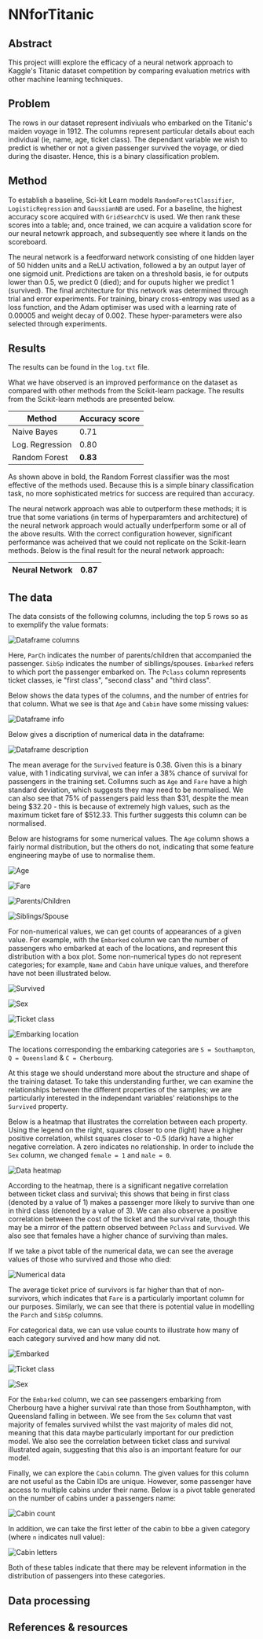 # NNforTitanic

## Abstract
This project willl explore the efficacy of a neural network approach to Kaggle's Titanic dataset competition by comparing evaluation metrics with other machine learning techniques.

## Problem
The rows in our dataset represent indiviuals who embarked on the Titanic's maiden voyage in 1912. The columns represent particular details about each individual (ie, name, age, ticket class). The dependant variable we wish to predict is whether or not a given passenger survived the voyage, or died during the disaster. Hence, this is a binary classification problem.

## Method 
To establish a baseline, Sci-kit Learn models `RandomForestClassifier`, `LogisticRegression` and `GaussianNB` are used. For a baseline, the highest accuracy score acquired with `GridSearchCV` is used. We then rank these scores into a table; and, once trained, we can acquire a validation score for our neural netowrk approach, and subsequently see where it lands on the scoreboard. 

The neural network is a feedforward network consisting of one hidden layer of 50 hidden units and a ReLU activation, followed a by an output layer of one sigmoid unit. Predictions are taken on a threshold basis, ie for outputs lower than 0.5, we predict 0 (died); and for ouputs higher we predict 1 (survived). The final architecture for this network was determined through trial and error experiments. For training, binary cross-entropy was used as a loss function, and the Adam optimiser was used with a learning rate of 0.00005 and weight decay of 0.002. These hyper-parameters were also selected through experiments.

## Results
The results can be found in the `log.txt` file.

What we have observed is an improved performance on the dataset as compared with other methods from the Scikit-learn package. The results from the Scikit-learn methods are presented below.

|Method|Accuracy score|
|---|---|
|Naive Bayes|0.71|
|Log. Regression|0.80|
|Random Forest|**0.83**|

As shown above in bold, the Random Forrest classifier was the most effective of the methods used. Because this is a simple binary classification task, no more sophisticated metrics for success are required than accuracy.

The neural network approach was able to outperform these methods; it is true that some variations (in terms of hyperparamters and architecture) of the neural network approach would actually underfperform some or all of the above results. With the correct configuration however, significant performance was acheived that we could not replicate on the Scikit-learn methods. Below is the final result for the neural network approach:

|Neural Network|**0.87**|
|---|---|

## The data
The data consists of the following columns, including the top 5 rows so as to exemplify the value formats:

![Dataframe columns](Images/head.png)

Here, `ParCh` indicates the number of parents/children that accompanied the passenger. `SibSp` indicates the number of sibllings/spouses. `Embarked` refers to which port the passenger embarked on. The `Pclass` column represents ticket classes, ie "first class", "second class" and "third class".

Below shows the data types of the columns, and the number of entries for that column. What we see is that `Age` and `Cabin` have some missing values:

![Dataframe info](Images/info.png)

Below gives a discription of numerical data in the dataframe:

![Dataframe description](Images/describe.png)

The mean average for the `Survived` feature is 0.38. Given this is a binary value, with 1 indicating survival, we can infer a 38% chance of survival for passengers in the training set. Collumns such as `Age` and `Fare` have a high standard deviation, which suggests they may need to be normalised. We can also see that 75% of passengers paid less than $31, despite the mean being $32.20 - this is because of extremely high values, such as the maximum ticket fare of $512.33. This further suggests this column can be normalised.

Below are histograms for some numerical values. The `Age` column shows a fairly normal distribution, but the others do not, indicating that some feature engineering maybe of use to normalise them.

![Age](Images/age.png)

![Fare](Images/fare.png)

![Parents/Children](Images/parch.png)

![Siblings/Spouse](Images/sibsp.png)

For non-numerical values, we can get counts of appearances of a given value. For example, with the `Embarked` column we can the number of passengers who embarked at each of the locations, and represent this distribution with a box plot. Some non-numerical types do not represent categories; for example, `Name` and `Cabin` have unique values, and therefore have not been illustrated below.

![Survived](Images/survived.png)

![Sex](Images/sex.png)

![Ticket class](Images/pclass.png)

![Embarking location](Images/embarked.png)

The locations corresponding the embarking categories are `S = Southampton`, `Q = Queensland` & `C = Cherbourg`.

At this stage we should understand more about the structure and shape of the training dataset. To take this understanding further, we can examine the relationships between the different properties of the samples; we are particularly interested in the independant variables' relationships to the `Survived` property.

Below is a heatmap that illustrates the correlation between each property. Using the legend on the right, squares closer to one (light) have a higher positive correlation, whilst squares closer to -0.5 (dark) have a higher negative correlation. A zero indicates no relationship. In order to include the `Sex` column, we changed `female = 1` and `male = 0`.

![Data heatmap](Images/heatmap.png)

According to the heatmap, there is a significant negative correlation between ticket class and survival; this shows that being in first class (denoted by a value of 1) makes a passenger more likely to survive than one in third class (denoted by a value of 3). We can also observe a positive correlation between the cost of the ticket and the survival rate, though this may be a mirror of the pattern observed between `Pclass` and `Survived`. We also see that females have a higher chance of surviving than males.

If we take a pivot table of the numerical data, we can see the average values of those who survived and those who died:

![Numerical data](Images/pivotNum.png)

The average ticket price of survivors is far higher than that of non-survivors, which indicates that `Fare` is a particularly important column for our purposes. Similarly, we can see that there is potential value in modelling the `Parch` and `SibSp` columns.

For categorical data, we can use value counts to illustrate how many of each category survived and how many did not.

![Embarked](Images/pivotEmb.png)

![Ticket class](Images/pivotCla.png)

![Sex](Images/pivotSex.png)

For the `Embarked` column, we can see passengers embarking from Cherbourg have a higher survival rate than those from Southhampton, with Queensland falling in between. We see from the `Sex` column that vast majority of females survived whilst the vast majority of males did not, meaning that this data maybe particularly important for our prediction model. We also see the correlation between ticket class and survival illustrated again, suggesting that this also is an important feature for our model.

Finally, we can explore the `Cabin` column. The given values for this column are not useful as the Cabin IDs are unique. However, some passenger have access to multiple cabins under their name. Below is a pivot table generated on the number of cabins under a passengers name:

![Cabin count](Images/cabinCount.png)

In addition, we can take the first letter of the cabin to bbe a given category (where `n` indicates null value):

![Cabin letters](Images/cabinLetter.png)

Both of these tables indicate that there may be relevent information in the distribution of passengers into these categories.

## Data processing

## References & resources
